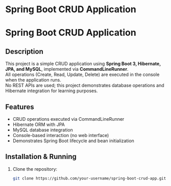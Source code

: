 # Spring Boot CRUD Application

# Spring Boot CRUD Application

## Description
This project is a simple CRUD application using **Spring Boot 3, Hibernate, JPA, and MySQL**, implemented via **CommandLineRunner**.  
All operations (Create, Read, Update, Delete) are executed in the console when the application runs.  
No REST APIs are used; this project demonstrates database operations and Hibernate integration for learning purposes.


## Features
- CRUD operations executed via CommandLineRunner
- Hibernate ORM with JPA
- MySQL database integration
- Console-based interaction (no web interface)
- Demonstrates Spring Boot lifecycle and bean initialization


## Installation & Running
1. Clone the repository:
   ```bash
   git clone https://github.com/your-username/spring-boot-crud-app.git

